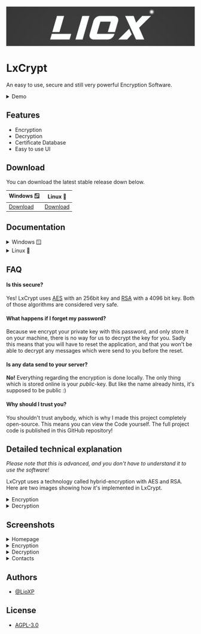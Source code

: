 ![Logo](https://raw.githubusercontent.com/LioXP/LioXP/main/img.png)

# LxCrypt

An easy to use, secure and still very powerful Encryption Software.

<details>
<summary>Demo</summary>

![Demo](https://raw.githubusercontent.com/LioXP/LxCrypt/dev/img/demo.gif)

</details>

## Features

- Encryption
- Decryption
- Certificate Database
- Easy to use UI

## Download

You can download the latest stable release down below.

| Windows 🪟                                                                        | Linux 🐧                                                                      |
| --------------------------------------------------------------------------------- | ----------------------------------------------------------------------------- |
| [Download](https://github.com/LioXP/LxCrypt/releases/latest/download/LxCrypt.exe) | [Download](https://github.com/LioXP/LxCrypt/releases/latest/download/LxCrypt) |

## Documentation

<details>
<summary>Windows 🪟</summary>

1. Download the LxCrypt.exe File ([here](https://github.com/LioXP/LxCrypt/tree/dev#download))
2. Execute (double click) it, and follow the instructions on your screen.

- For easier access just put the File on your Desktop.

</details>

<details>
<summary>Linux 🐧</summary>

1. Download the LxCrypt File ([here](https://github.com/LioXP/LxCrypt/tree/dev#download))
2. Open the folder where you put the File, and run: `./LxCrypt`

- For easier access you can create an alias in your shell.
  - ZSH: [Tutorial](https://linuxhint.com/configure-use-aliases-zsh/)
  - Bash: [Tutorial](https://linuxize.com/post/how-to-create-bash-aliases/)

</details>

## FAQ

#### Is this secure?

Yes! LxCrypt uses [AES](https://en.wikipedia.org/wiki/Advanced_Encryption_Standard) with an 256bit key and [RSA](<https://en.wikipedia.org/wiki/RSA_(cryptosystem)>) with a 4096 bit key. Both of those algorithms are considered very safe.

#### What happens if I forget my password?

Because we encrypt your private key with this password, and only store it on your machine, there is no way for us to decrypt the key for you.
Sadly this means that you will have to reset the application, and that you won't be able to decrypt any messages which were send to you before the reset.

#### Is any data send to your server?

**No!** Everything regarding the encryption is done locally. The only thing which is stored online is your _public_-key. But like the name already hints, it's supposed to be public :)

#### Why should I trust you?

You shouldn't trust anybody, which is why I made this project completely open-source. This means you can view the Code yourself. The full project code is published in this GitHub repository!

## Detailed technical explanation

_Please note that this is advanced, and you don't have to understand it to use the software!_

LxCrypt uses a technology called hybrid-encryption with AES and RSA.
Here are two images showing how it's implemented in LxCrypt.

<details>
<summary>Encryption</summary>

![Encryption](https://raw.githubusercontent.com/LioXP/LxCrypt/dev/img/LxCrypt-encryption.png)

</details>

<details>
<summary>Decryption</summary>

![Decryption](https://raw.githubusercontent.com/LioXP/LxCrypt/dev/img/LxCrypt-decryption.png)

</details>

## Screenshots

<details>
<summary>Homepage</summary>

![Homepage](https://raw.githubusercontent.com/LioXP/LxCrypt/dev/img/Homepage.png)

</details>

<details>
<summary>Encryption</summary>

![Encryption](https://raw.githubusercontent.com/LioXP/LxCrypt/dev/img/Encryption.png)

</details>

<details>
<summary>Decryption</summary>

![Decryption](https://raw.githubusercontent.com/LioXP/LxCrypt/dev/img/Decryption.png)

</details>

<details>
<summary>Contacts</summary>

!Contacts](https://raw.githubusercontent.com/LioXP/LxCrypt/dev/img/Contacts.png)

</details>

## Authors

- [@LioXP](https://github.com/LioXP)

## License

- [AGPL-3.0](https://choosealicense.com/licenses/agpl-3.0/)
